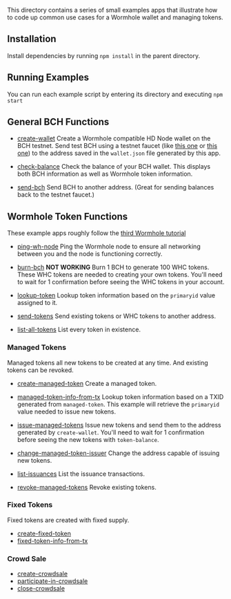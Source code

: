 This directory contains a series of small examples apps that illustrate how
to code up common use cases for a Wormhole wallet and managing tokens.

## Installation

Install dependencies by running `npm install` in the parent directory.

## Running Examples

You can run each example script by entering its directory and executing `npm start`

## General BCH Functions

- [create-wallet](create-wallet) Create a Wormhole compatible HD Node wallet on
  the BCH testnet. Send test BCH using a testnet faucet (like
  [this one](https://testnet.manu.backend.hamburg/bitcoin-cash-faucet) or
  [this one](http://www.wormhole.cash/test/))
  to the address saved in the `wallet.json` file generated by this app.

- [check-balance](check-balance) Check the balance of your BCH wallet. This
  displays both BCH information as well as Wormhole token information.

- [send-bch](send-bch) Send BCH to another address. (Great for sending balances
  back to the testnet faucet.)

## Wormhole Token Functions
These example apps roughly follow the
[third Wormhole tutorial](https://developer.bitcoin.com/tutorials/wormhole-3-tokens.html)

- [ping-wh-node](ping-wh-node) Ping the Wormhole node to ensure all networking
  between you and the node is functioning correctly.

- [burn-bch](burn-bch) **NOT WORKING**
  Burn 1 BCH to generate 100 WHC tokens. These WHC tokens
  are needed to creating your own tokens. You'll need to wait for 1 confirmation
  before seeing the WHC tokens in your account.

- [lookup-token](lookup-token) Lookup token information based on the `primaryid`
  value assigned to it.

- [send-tokens](send-tokens) Send existing tokens or WHC tokens to another address.

- [list-all-tokens](list-all-tokens) List every token in existence.



### Managed Tokens
Managed tokens all new tokens to be created at any time. And existing tokens can
be revoked.

- [create-managed-token](create-managed-token) Create a managed token.

- [managed-token-info-from-tx](managed-token-info-from-tx) Lookup token information based on a
  TXID generated from `managed-token`. This example will retrieve the `primaryid`
  value needed to issue new tokens.

- [issue-managed-tokens](issue-managed-tokens) Issue new tokens and send them to the address
  generated by `create-wallet`. You'll need to wait for 1 confirmation
  before seeing the new tokens with `token-balance`.

- [change-managed-token-issuer](change-managed-token-issuer) Change the address
capable of issuing new tokens.

- [list-issuances](list-issuances) List the issuance transactions.

- [revoke-managed-tokens](revoke-managed-tokens) Revoke existing tokens.

### Fixed Tokens
Fixed tokens are created with fixed supply.
- [create-fixed-token](create-fixed-token)
- [fixed-token-info-from-tx](fixed-token-info-from-tx)

### Crowd Sale
- [create-crowdsale](create-crowdsale)
- [participate-in-crowdsale](participate-in-crowdsale)
- [close-crowdsale](close-crowdsale)
